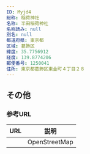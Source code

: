 ```yaml
---
ID: Myjd4
総称: 稲荷神社
名称: 半田稲荷神社
名称読み: null
別名: null
都道府県: 東京都
区域: 葛飾区
緯度: 35.7756912
経度: 139.8774206
郵便番号: 1250041
住所: 東京都葛飾区東金町４丁目２８
---
```


## その他

### 参考URL

| URL | 説明          |
| --- | ------------- |
|     | OpenStreetMap |

